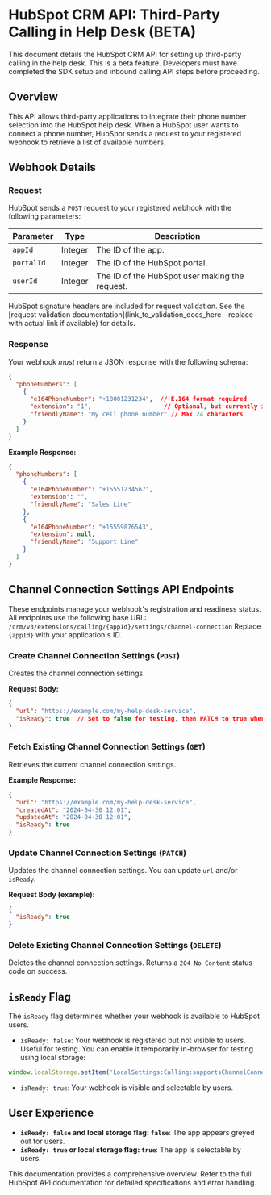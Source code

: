 # HubSpot CRM API: Third-Party Calling in Help Desk (BETA)

This document details the HubSpot CRM API for setting up third-party calling in the help desk.  This is a beta feature.  Developers must have completed the SDK setup and inbound calling API steps before proceeding.

## Overview

This API allows third-party applications to integrate their phone number selection into the HubSpot help desk.  When a HubSpot user wants to connect a phone number, HubSpot sends a request to your registered webhook to retrieve a list of available numbers.

## Webhook Details

### Request

HubSpot sends a `POST` request to your registered webhook with the following parameters:

| Parameter  | Type    | Description                                      |
|------------|---------|--------------------------------------------------|
| `appId`    | Integer | The ID of the app.                             |
| `portalId` | Integer | The ID of the HubSpot portal.                   |
| `userId`   | Integer | The ID of the HubSpot user making the request.   |

HubSpot signature headers are included for request validation.  See the [request validation documentation](link_to_validation_docs_here - replace with actual link if available) for details.


### Response

Your webhook *must* return a JSON response with the following schema:

```json
{
  "phoneNumbers": [
    {
      "e164PhoneNumber": "+18001231234",  // E.164 format required
      "extension": "1",                    // Optional, but currently ignored
      "friendlyName": "My cell phone number" // Max 24 characters
    }
  ]
}
```

**Example Response:**

```json
{
  "phoneNumbers": [
    {
      "e164PhoneNumber": "+15551234567",
      "extension": "",
      "friendlyName": "Sales Line"
    },
    {
      "e164PhoneNumber": "+15559876543",
      "extension": null,
      "friendlyName": "Support Line"
    }
  ]
}
```

## Channel Connection Settings API Endpoints

These endpoints manage your webhook's registration and readiness status.  All endpoints use the following base URL: `/crm/v3/extensions/calling/{appId}/settings/channel-connection`  Replace `{appId}` with your application's ID.

### Create Channel Connection Settings (`POST`)

Creates the channel connection settings.

**Request Body:**

```json
{
  "url": "https://example.com/my-help-desk-service",
  "isReady": true  // Set to false for testing, then PATCH to true when ready
}
```

### Fetch Existing Channel Connection Settings (`GET`)

Retrieves the current channel connection settings.

**Example Response:**

```json
{
  "url": "https://example.com/my-help-desk-service",
  "createdAt": "2024-04-30 12:01",
  "updatedAt": "2024-04-30 12:01",
  "isReady": true
}
```

### Update Channel Connection Settings (`PATCH`)

Updates the channel connection settings.  You can update `url` and/or `isReady`.

**Request Body (example):**

```json
{
  "isReady": true
}
```

### Delete Existing Channel Connection Settings (`DELETE`)

Deletes the channel connection settings.  Returns a `204 No Content` status code on success.


## `isReady` Flag

The `isReady` flag determines whether your webhook is available to HubSpot users.

* `isReady: false`:  Your webhook is registered but not visible to users. Useful for testing.  You can enable it temporarily in-browser for testing using local storage:

```javascript
window.localStorage.setItem('LocalSettings:Calling:supportsChannelConnection', true);
```

* `isReady: true`: Your webhook is visible and selectable by users.

## User Experience

* **`isReady: false` and local storage flag: `false`**: The app appears greyed out for users.
* **`isReady: true` or local storage flag: `true`**: The app is selectable by users.


This documentation provides a comprehensive overview. Refer to the full HubSpot API documentation for detailed specifications and error handling.
